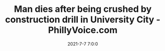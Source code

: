 ---
"title": "Man dies after being crushed by construction drill in University City - PhillyVoice.com"
"date": "2021-7-7 7:0:0"
"feed_name": "GOOGLENEWSDRILLING"
"feed_website": "https://news.google.com/search?q=drilling%2Bincident&hl=en-US&gl=US&ceid=US:en"
"feed_rss": "https://news.google.com/rss/search?q=drilling%2Bincident&hl=en-US&gl=US&ceid=US:en"
"link": "https://www.phillyvoice.com/crane-philadelphia-construction-drill-university-city/"
"file": "_posts/2021-1-1-7ecff66751ec51ac808ddcb6afde0c371efa3e23.md"
"accident": "1"
"drilling": "0"
---